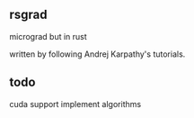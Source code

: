 ## rsgrad

micrograd but in rust

written by following Andrej Karpathy's tutorials. 


## todo

cuda support
implement algorithms
